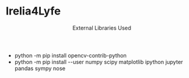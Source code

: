 # Irelia4Lyfe
<header>
  External Libraries Used 
  </header>
  <ul>
  <li> python -m pip install opencv-contrib-python </li>
  <li> python -m pip install --user numpy scipy matplotlib ipython jupyter pandas sympy nose </li>
  </ul>
